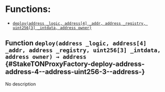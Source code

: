 # Functions:

- [`deploy(address _logic, address[4] _addr, address _registry, uint256[3] _intdata, address owner)`](#StakeTONProxyFactory-deploy-address-address-4--address-uint256-3--address-)

## Function `deploy(address _logic, address[4] _addr, address _registry, uint256[3] _intdata, address owner) → address` {#StakeTONProxyFactory-deploy-address-address-4--address-uint256-3--address-}

No description
